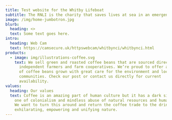 ```yaml
---
title: Test website for the Whitby Lifeboat
subtitle: The RNLI is the charity that saves lives at sea in an emergency always call 999
image: /img/home-jumbotron.jpg
blurb:
  heading: <>
  text: Some text goes here.
intro:
  heading: Web Cam
  text: https://camsecure.uk/httpswebcam/whitbynci/whitbynci.html
products:
  - image: img/illustrations-coffee.svg
    text: We sell green and roasted coffee beans that are sourced directly from
      independent farmers and farm cooperatives. We’re proud to offer a variety
      of coffee beans grown with great care for the environment and local
      communities. Check our post or contact us directly for current
      availability.
values:
  heading: Our values
  text: Coffee is an amazing part of human culture but it has a dark side too –
    one of colonialism and mindless abuse of natural resources and human lives.
    We want to turn this around and return the coffee trade to the drink’s
    exhilarating, empowering and unifying nature.
---
```

